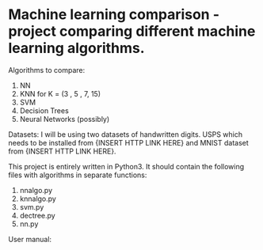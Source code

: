 # Machine learning comparison - project comparing different machine learning algorithms.

Algorithms to compare:
1. NN
2. KNN for K = (3 , 5 , 7, 15)
3. SVM
4. Decision Trees
5. Neural Networks (possibly)

Datasets:
I will be using two datasets of handwritten digits. USPS which needs to be installed from {INSERT HTTP LINK HERE} and MNIST dataset from {INSERT HTTP LINK HERE}.

This project is entirely written in Python3. It should contain the following files with algorithms in separate functions: 
1. nnalgo.py
2. knnalgo.py
3. svm.py
4. dectree.py
5. nn.py

User manual:
